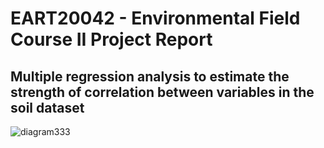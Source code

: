 # EART20042 - Environmental Field Course II Project Report
## Multiple regression analysis to estimate the strength of correlation between variables in the soil dataset

![diagram333](https://user-images.githubusercontent.com/70311308/106981621-39d65f00-675a-11eb-88a8-96f89dba849c.png)
